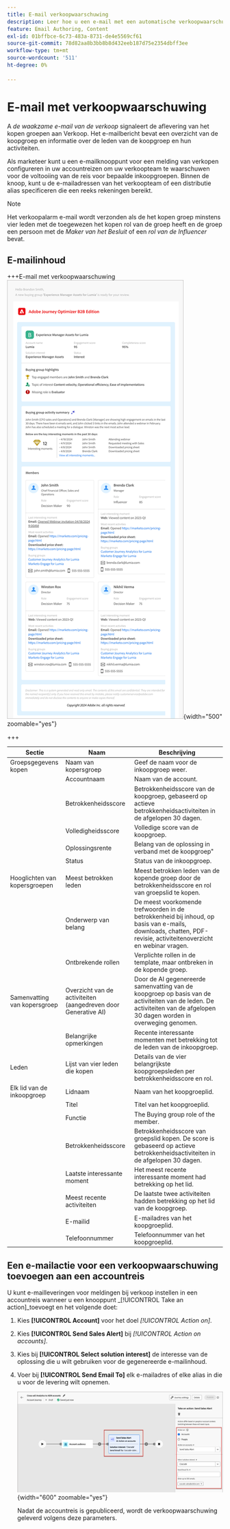 ```yaml
---
title: E-mail verkoopwaarschuwing
description: Leer hoe u een e-mail met een automatische verkoopwaarschuwing opneemt in uw accountreizen.
feature: Email Authoring, Content
exl-id: 01bffbce-6c73-483a-8731-de4e5569cf61
source-git-commit: 78d82aa8b3bb8b8d432eeb187d75e2354dbff3ee
workflow-type: tm+mt
source-wordcount: '511'
ht-degree: 0%

---
```


# E-mail met verkoopwaarschuwing

A _de waakzame e-mail van de verkoop_ signaleert de aflevering van het kopen groepen aan Verkoop. Het e-mailbericht bevat een overzicht van de koopgroep en informatie over de leden van de koopgroep en hun activiteiten.

Als marketeer kunt u een e-mailknooppunt voor een melding van verkopen configureren in uw accountreizen om uw verkoopteam te waarschuwen voor de voltooiing van de reis voor bepaalde inkoopgroepen. Binnen de knoop, kunt u de e-mailadressen van het verkoopteam of een distributie alias specificeren die een reeks rekeningen bereikt.

>[!NOTE]
>
>Het verkoopalarm e-mail wordt verzonden als de het kopen groep minstens vier leden met de toegewezen het kopen rol van de groep heeft en de groep een persoon met de _Maker van het Besluit_ of een _rol van de Influencer_ bevat.

## E-mailinhoud

+++E-mail met verkoopwaarschuwing
![ Voorbeeld van een e-mail van het verkoopalarm gebruikend het standaardmalplaatje ](./assets/sales-alert-email-example.png){width="500" zoomable="yes"}

+++

| Sectie | Naam | Beschrijving |
| - | ---- | ----------- |
| Groepsgegevens kopen | Naam van kopersgroep | Geef de naam voor de inkoopgroep weer. |
|   | Accountnaam | Naam van de account. |
|   | Betrokkenheidsscore | Betrokkenheidsscore van de koopgroep, gebaseerd op actieve betrokkenheidsactiviteiten in de afgelopen 30 dagen. |
|   | Volledigheidsscore | Volledige score van de koopgroep. |
|   | Oplossingsrente | Belang van de oplossing in verband met de koopgroep&quot; |
|   | Status | Status van de inkoopgroep. |
| Hooglichten van kopersgroepen | Meest betrokken leden | Meest betrokken leden van de kopende groep door de betrokkenheidsscore en rol van groepslid te kopen. |
|   | Onderwerp van belang | De meest voorkomende trefwoorden in de betrokkenheid bij inhoud, op basis van e-mails, downloads, chatten, PDF-revisie, activiteitenoverzicht en webinar vragen. |
|   | Ontbrekende rollen | Verplichte rollen in de template, maar ontbreken in de kopende groep. |
| Samenvatting van kopersgroep | Overzicht van de activiteiten (aangedreven door Generative AI) | Door de AI gegenereerde samenvatting van de koopgroep op basis van de activiteiten van de leden. De activiteiten van de afgelopen 30 dagen worden in overweging genomen. |
|   | Belangrijke opmerkingen | Recente interessante momenten met betrekking tot de leden van de inkoopgroep. |
| Leden | Lijst van vier leden die kopen | Details van de vier belangrijkste koopgroepsleden per betrokkenheidsscore en rol. |
| Elk lid van de inkoopgroep | Lidnaam | Naam van het koopgroeplid. |
|   | Titel | Titel van het koopgroeplid. |
|   | Functie | The Buying group role of the member. |
|   | Betrokkenheidsscore | Betrokkenheidsscore van groepslid kopen. De score is gebaseerd op actieve betrokkenheidsactiviteiten in de afgelopen 30 dagen. |
|   | Laatste interessante moment | Het meest recente interessante moment had betrekking op het lid. |
|   | Meest recente activiteiten | De laatste twee activiteiten hadden betrekking op het lid van de koopgroep. |
|   | E-mailid | E-mailadres van het koopgroeplid. |
|   | Telefoonnummer | Telefoonnummer van het koopgroeplid. |

## Een e-mailactie voor een verkoopwaarschuwing toevoegen aan een accountreis

U kunt e-mailleveringen voor meldingen bij verkoop instellen in een accountreis wanneer u een knooppunt _[!UICONTROL Take an action]_toevoegt en het volgende doet:

1. Kies **[!UICONTROL Account]** voor het doel _[!UICONTROL Action on]_.

1. Kies **[!UICONTROL Send Sales Alert]** bij _[!UICONTROL Action on accounts]_.

1. Kies bij **[!UICONTROL Select solution interest]** de interesse van de oplossing die u wilt gebruiken voor de gegenereerde e-mailinhoud.

1. Voer bij **[!UICONTROL Send Email To]** elk e-mailadres of elke alias in die u voor de levering wilt opnemen.

   ![ creeer nieuwe e-maildialoog ](assets/sales-alert-email-journey-node.png){width="600" zoomable="yes"}

   Nadat de accountreis is gepubliceerd, wordt de verkoopwaarschuwing geleverd volgens deze parameters.
